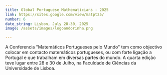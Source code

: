 ```yaml
---
title: Global Portuguese Mathematicians - 2025
link: https://sites.google.com/view/matpt25/
number: 6
date_string: Lisbon, July 28-30, 2025
image: /assets/images/logoandorinha.png

---
```

A Conferencia "Matemáticos Portugueses pelo Mundo" tem como objectivo colocar em contacto matemáticos portugueses, 
ou com forte ligação a Portugal e que trabalham em diversas partes do mundo. A quarta edição teve lugar entre 28 e 30 de Julho, 
na Faculdade de Ciências da Universidade de Lisboa.

